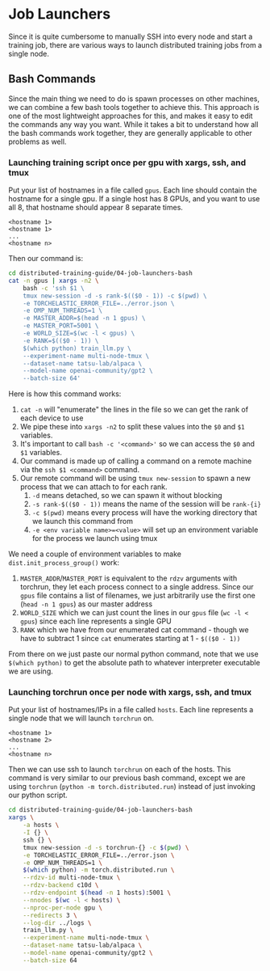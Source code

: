 # Job Launchers

Since it is quite cumbersome to manually SSH into every node and start a training job, there are various ways to launch distributed training jobs from a single node.

## Bash Commands

Since the main thing we need to do is spawn processes on other machines, we can combine a few bash tools together to achieve this. This approach is one of the most lightweight approaches for this, and makes it easy to edit the commands any way you want. While it takes a bit to understand how all the bash commands work together, they are generally applicable to other problems as well.

### Launching training script once per gpu with xargs, ssh, and tmux

Put your list of hostnames in a file called `gpus`. Each line should contain the hostname for a single gpu. If a single host has 8 GPUs, and you want to use all 8, that hostname should appear 8 separate times.

```
<hostname 1>
<hostname 1>
...
<hostname n>
```

Then our command is:

```bash
cd distributed-training-guide/04-job-launchers-bash
cat -n gpus | xargs -n2 \
    bash -c 'ssh $1 \
    tmux new-session -d -s rank-$(($0 - 1)) -c $(pwd) \
    -e TORCHELASTIC_ERROR_FILE=../error.json \
    -e OMP_NUM_THREADS=1 \
    -e MASTER_ADDR=$(head -n 1 gpus) \
    -e MASTER_PORT=5001 \
    -e WORLD_SIZE=$(wc -l < gpus) \
    -e RANK=$(($0 - 1)) \
    $(which python) train_llm.py \
    --experiment-name multi-node-tmux \
    --dataset-name tatsu-lab/alpaca \
    --model-name openai-community/gpt2 \
    --batch-size 64'
```

Here is how this command works:

1. `cat -n` will "enumerate" the lines in the file so we can get the rank of each device to use
2. We pipe these into `xargs -n2` to split these values into the `$0` and `$1` variables.
3. It's important to call `bash -c '<command>'` so we can access the `$0` and `$1` variables.
4. Our command is made up of calling a command on a remote machine via the `ssh $1 <command>` command.
5. Our remote command will be using `tmux new-session` to spawn a new process that we can attach to for each rank.
    1. `-d` means detached, so we can spawn it without blocking
    2. `-s rank-$(($0 - 1))` means the name of the session will be `rank-{i}`
    3. `-c $(pwd)` means every process will have the working directory that we launch this command from
    4. `-e <env variable name>=<value>` will set up an environment variable for the process we launch using tmux

We need a couple of environment variables to make `dist.init_process_group()` work:
1. `MASTER_ADDR`/`MASTER_PORT` is equivalent to the `rdzv` arguments with torchrun, they let each process connect to a single address. Since our `gpus` file contains a list of filenames, we just arbitrarily use the first one (`head -n 1 gpus`) as our master address
2. `WORLD_SIZE` which we can just count the lines in our `gpus` file (`wc -l < gpus`) since each line represents a single GPU
3. `RANK` which we have from our enumerated cat command - though we have to subtract 1 since `cat` enumerates starting at 1 - `$(($0 - 1))`

From there on we just paste our normal python command, note that we use `$(which python)` to get the absolute path to whatever interpreter executable we are using. 

### Launching torchrun once per node with xargs, ssh, and tmux

Put your list of hostnames/IPs in a file called `hosts`. Each line represents a single node that we will launch `torchrun` on.

```
<hostname 1>
<hostname 2>
...
<hostname n>
```

Then we can use ssh to launch `torchrun` on each of the hosts. This command is very similar to our previous bash command, except we are using `torchrun` (`python -m torch.distributed.run`) instead of just invoking our python script.

```bash
cd distributed-training-guide/04-job-launchers-bash
xargs \
    -a hosts \
    -I {} \
    ssh {} \
    tmux new-session -d -s torchrun-{} -c $(pwd) \
    -e TORCHELASTIC_ERROR_FILE=../error.json \
    -e OMP_NUM_THREADS=1 \
    $(which python) -m torch.distributed.run \
    --rdzv-id multi-node-tmux \
    --rdzv-backend c10d \
    --rdzv-endpoint $(head -n 1 hosts):5001 \
    --nnodes $(wc -l < hosts) \
    --nproc-per-node gpu \
    --redirects 3 \
    --log-dir ../logs \
    train_llm.py \
    --experiment-name multi-node-tmux \
    --dataset-name tatsu-lab/alpaca \
    --model-name openai-community/gpt2 \
    --batch-size 64
```